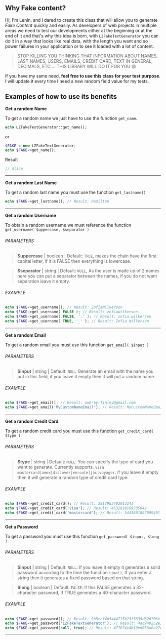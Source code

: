 ## Why Fake content?
Hi, I'm Lenin, and I dared to create this class that will allow you to generate *Fake Content* quickly and easily. As developers of web projects in multiple areas we need to test our developments either at the beginning or at the end of it and that's why this idea is born, with `LZFakeTextGenerator` you can do it in a way that looks like real data, with the length you want and so power failures in your application or to see it loaded with a lot of content.

> STOP KILLING YOU THINKING THAT INFORMATION ABOUT NAMES, LAST NAMES, USERS, EMAILS, CREDIT CARD, TEXT IN GENERAL, DECIMALS, ETC ... THIS LIBRARY WILL DO IT FOR YOU 😄

If you have my same need, **feel free to use this class for your test purpose**. I will update it every time I need a new random field value for my tests.

## Examples of how to use its benefits

**Get a random Name**

To get a random name we just have to use the function `get_name`.

```php
echo LZFakeTextGenerator::get_name();
```

or

```php
$FAKE = new LZFakeTextGenerator;
echo $FAKE->get_name();
```

Result

```php
// Alice 
```

---
**Get a random Last Name**

To get a random last name you must use the function `get_lastname()`

```php
echo $FAKE->get_lastname(); // Result: Hamilton
```

---
**Get a random Username**

To obtain a random username we must reference the function `get_username( $uppercase, $separator )`

###### PARAMETERS

> **$uppercase** | boolean |  Default: ```TRUE```, makes the chain have the first capital letter, if it is FALSE then everything is lowercase.

> **$separator** | string |  Default: ```NULL```, As the user is made up of 2 names here you can put a separator between the names, if you do not want separation leave it empty.

###### EXAMPLE

```php
echo $FAKE->get_username(); // Result: ZofiaWilkerson
echo $FAKE->get_username( FALSE ); // Result: zofiawilkerson
echo $FAKE->get_username( FALSE, '.' ); // Result: zofia.wilkerson
echo $FAKE->get_username( TRUE, '_' ); // Result: Zofia_Wilkerson
```
---
**Get a random Email**

To get a random email you must use this function `get_email( $input )`

###### PARAMETERS 

> **$input** | string |  Default: ```NULL``` Generate an email with the name you put in this field, if you leave it empty then it will put a random name.

###### EXAMPLE

```php
echo $FAKE->get_email(); // Result: aubrey.finley@gmail.com
echo $FAKE->get_email('MyCustomNameEmail'); // Result: MyCustomNameEmail@hotmail.com
```
---

**Get a random Credit Card**

To get a random credit card you must use this function `get_credit_card( $type )`

###### PARAMETERS 

> **$type** | string |  Default: ```NULL```: You can specify the type of card you want to generate. Currently supports. ```visa
mastercard|amex|discover|enroute|jbc|voyager```. If you leave it empty then it will generate a random type of credit card type.

###### EXAMPLE

```php
echo $FAKE->get_credit_card(); // Result: 3817983402013241
echo $FAKE->get_credit_card('visa'); // Result: 4532839169305042
echo $FAKE->get_credit_card('mastercard'); // Result: 5443801887099401
```
---
**Get a Password**

To get a password you must use this function `get_password( $input, $long )`

###### PARAMETERS 

> **$input** | string |  Default: ```NULL```: If you leave it empty it generates a solid password according to the time the function ```time()```, If you enter a string then it generates a fixed password based on that string.

> **$long** | boolean |  Default: ```FALSE```: If this FALSE generates a 32-character password, if TRUE generates a 40-character password.

###### EXAMPLE

```php
echo $FAKE->get_password(); // Result: 9b5ccf4d5444715b23f5839d62d706e1
echo $FAKE->get_password('LZFakeTextGenerator'); // Result: 4ac949252e1511eb581675f4aa3f423b ← is a fixed password
echo $FAKE->get_password(null, true); // Result: 477074e4b10ed058a0a27e15f902f8606125c999 ← 40 characters
```
---

